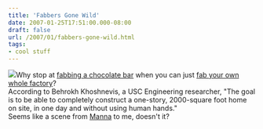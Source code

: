 ```yaml
---
title: 'Fabbers Gone Wild'
date: 2007-01-25T17:51:00.000-08:00
draft: false
url: /2007/01/fabbers-gone-wild.html
tags: 
- cool stuff
---
```


[![](http://www.technovelgy.com/graphics/content/Contour-Crafting-House.jpg)](http://www.technovelgy.com/graphics/content/Contour-Crafting-House.jpg)Why stop at [fabbing a chocolate bar](http://deadprogrammersociety.blogspot.com/2007/01/when-we-were-fab.html) when you can just [fab your own whole factory](http://www.livescience.com/scienceoffiction/070124_house_printer.html)?  
According to Behrokh Khoshnevis, a USC Engineering researcher, "The goal is to be able to completely construct a one-story, 2000-square foot home on site, in one day and without using human hands."  
Seems like a scene from [Manna](http://marshallbrain.com/manna1) to me, doesn't it?